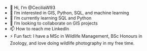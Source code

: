 - 👋 Hi, I’m @CeciliaW93
- 👀 I’m interested in GIS, Python, SQL, and machine learning
- 🌱 I’m currently learning SQL and Python
- 💞️ I’m looking to collaborate on GIS projects
- 📫 How to reach me LinkedIn
- ⚡ Fun fact: I have a MSc in Wildlife Management, BSc Honours in Zoology, and love doing wildlife photography in my free time.

<!---
CeciliaW93/CeciliaW93 is a ✨ special ✨ repository because its `README.md` (this file) appears on your GitHub profile.
You can click the Preview link to take a look at your changes.
--->
